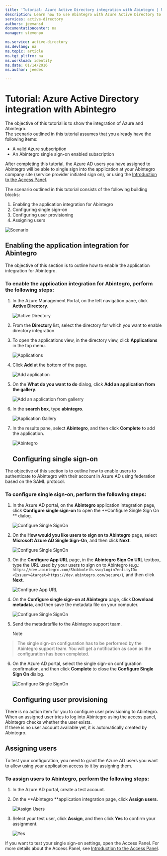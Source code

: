 ```yaml
---
title: 'Tutorial: Azure Active Directory integration with Abintegro | Microsoft Azure'
description: Learn how to use Abintegro with Azure Active Directory to enable single sign-on, automated provisioning, and more!
services: active-directory
authors: jeevansd
documentationcenter: na
manager: stevenpo

ms.service: active-directory
ms.devlang: na
ms.topic: article
ms.tgt_pltfrm: na
ms.workload: identity
ms.date: 01/14/2016
ms.author: jeedes

---
```

# Tutorial: Azure Active Directory integration with Abintegro
The objective of this tutorial is to show the integration of Azure and Abintegro.  
The scenario outlined in this tutorial assumes that you already have the following items:

* A valid Azure subscription
* An Abintegro single sign-on enabled subscription

After completing this tutorial, the Azure AD users you have assigned to Abintegro will be able to single sign into the application at your Abintegro company site (service provider initiated sign on), or using the [Introduction to the Access Panel](active-directory-saas-access-panel-introduction.md).

The scenario outlined in this tutorial consists of the following building blocks:

1. Enabling the application integration for Abintegro
2. Configuring single sign-on
3. Configuring user provisioning
4. Assigning users

![Scenario](./media/active-directory-saas-abintegro-tutorial/IC790076.png "Scenario")

## Enabling the application integration for Abintegro
The objective of this section is to outline how to enable the application integration for Abintegro.

### To enable the application integration for Abintegro, perform the following steps:
1. In the Azure Management Portal, on the left navigation pane, click **Active Directory**.

   ![Active Directory](./media/active-directory-saas-abintegro-tutorial/IC700993.png "Active Directory")

2. From the **Directory** list, select the directory for which you want to enable directory integration.

3. To open the applications view, in the directory view, click **Applications** in the top menu.

   ![Applications](./media/active-directory-saas-abintegro-tutorial/IC700994.png "Applications")

4. Click **Add** at the bottom of the page.

   ![Add application](./media/active-directory-saas-abintegro-tutorial/IC749321.png "Add application")

5. On the **What do you want to do** dialog, click **Add an application from the gallery**.

   ![Add an application from gallerry](./media/active-directory-saas-abintegro-tutorial/IC749322.png "Add an application from gallerry")

6. In the **search box**, type **abintegro**.

   ![Application Gallery](./media/active-directory-saas-abintegro-tutorial/IC790077.png "Application Gallery")

7. In the results pane, select **Abintegro**, and then click **Complete** to add the application.

   ![Abintegro](./media/active-directory-saas-abintegro-tutorial/IC790078.png "Abintegro")

   ## Configuring single sign-on

The objective of this section is to outline how to enable users to authenticate to Abintegro with their account in Azure AD using federation based on the SAML protocol.

### To configure single sign-on, perform the following steps:
1. In the Azure AD portal, on the **Abintegro** application integration page, click **Configure single sign-on** to open the **Configure Single Sign On ** dialog.

   ![Configure Single SignOn](./media/active-directory-saas-abintegro-tutorial/IC790079.png "Configure Single SignOn")

2. On the **How would you like users to sign on to Abintegro** page, select **Microsoft Azure AD Single Sign-On**, and then click **Next**.

   ![Configure Single SignOn](./media/active-directory-saas-abintegro-tutorial/IC790080.png "Configure Single SignOn")

3. On the **Configure App URL** page, in the **Abintegro Sign On URL** textbox, type the URL used by your users to sign on to Abintegro (e.g.: `https://dev.abintegro.com/Shibboleth.sso/Login?entityID=<Issuer>&target=https://dev.abintegro.com/secure/`), and then click **Next**.

   ![Configure App URL](./media/active-directory-saas-abintegro-tutorial/IC790081.png "Configure App URL")

4. On the **Configure single sign-on at Abintegro** page, click **Download metadata**, and then save the metadata file on your computer.

   ![Configure Single SignOn](./media/active-directory-saas-abintegro-tutorial/IC790082.png "Configure Single SignOn")

5. Send the metadatafile to the Abintegro support team.

   > [!NOTE]
> The single sign-on configuration has to be performed by the Abintegro support team. You will get a notification as soon as the configuration has been completed.
> 
6. On the Azure AD portal, select the single sign-on configuration confirmation, and then click **Complete** to close the **Configure Single Sign On** dialog.

   ![Configure Single SignOn](./media/active-directory-saas-abintegro-tutorial/IC790083.png "Configure Single SignOn")

   ## Configuring user provisioning

There is no action item for you to configure user provisioning to Abintegro.  
When an assigned user tries to log into Abintegro using the access panel, Abintegro checks whether the user exists.  
If there is no user account available yet, it is automatically created by Abintegro.

## Assigning users
To test your configuration, you need to grant the Azure AD users you want to allow using your application access to it by assigning them.

### To assign users to Abintegro, perform the following steps:
1. In the Azure AD portal, create a test account.

2. On the **Abintegro **application integration page, click **Assign users**.

   ![Assign Users](./media/active-directory-saas-abintegro-tutorial/IC790084.png "Assign Users")

3. Select your test user, click **Assign**, and then click **Yes** to confirm your assignment.

   ![Yes](./media/active-directory-saas-abintegro-tutorial/IC767830.png "Yes")


If you want to test your single sign-on settings, open the Access Panel. For more details about the Access Panel, see [Introduction to the Access Panel](active-directory-saas-access-panel-introduction.md).

